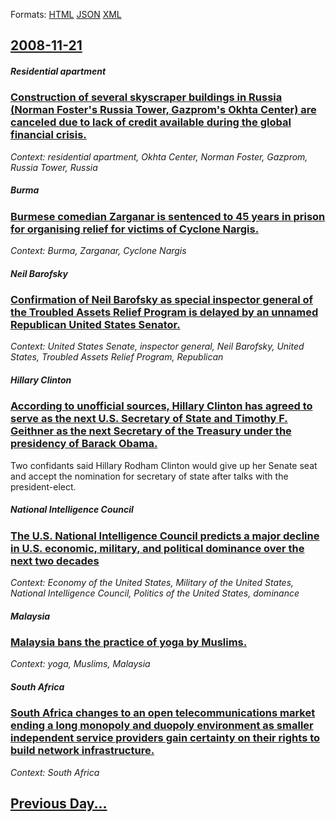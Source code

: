 
Formats: [HTML](2008/11/21/index.html)  [JSON](2008/11/21/index.json)  [XML](2008/11/21/index.xml)  

## [2008-11-21](/news/2008/11/21/index.md)

##### Residential apartment
### [ Construction of several skyscraper buildings in Russia (Norman Foster's Russia Tower, Gazprom's Okhta Center) are canceled due to lack of credit available during the global financial crisis. ](/news/2008/11/21/construction-of-several-skyscraper-buildings-in-russia-norman-foster-s-russia-tower-gazprom-s-okhta-center-are-canceled-due-to-lack-of-c.md)
_Context: residential apartment, Okhta Center, Norman Foster, Gazprom, Russia Tower, Russia_

##### Burma
### [ Burmese comedian Zarganar is sentenced to 45 years in prison for organising relief for victims of Cyclone Nargis. ](/news/2008/11/21/burmese-comedian-zarganar-is-sentenced-to-45-years-in-prison-for-organising-relief-for-victims-of-cyclone-nargis.md)
_Context: Burma, Zarganar, Cyclone Nargis_

##### Neil Barofsky
### [ Confirmation of Neil Barofsky as special inspector general of the Troubled Assets Relief Program is delayed by an unnamed Republican United States Senator. ](/news/2008/11/21/confirmation-of-neil-barofsky-as-special-inspector-general-of-the-troubled-assets-relief-program-is-delayed-by-an-unnamed-republican-united.md)
_Context: United States Senate, inspector general, Neil Barofsky, United States, Troubled Assets Relief Program, Republican_

##### Hillary Clinton
### [ According to unofficial sources, Hillary Clinton has agreed to serve as the next U.S. Secretary of State and Timothy F. Geithner as the next Secretary of the Treasury under the presidency of Barack Obama. ](/news/2008/11/21/according-to-unofficial-sources-hillary-clinton-has-agreed-to-serve-as-the-next-u-s-secretary-of-state-and-timothy-f-geithner-as-the-nex.md)
Two confidants said Hillary Rodham Clinton would give up her Senate seat and accept the nomination for secretary of state after talks with the president-elect.

##### National Intelligence Council
### [ The U.S. National Intelligence Council predicts a major decline in U.S. economic, military, and political dominance over the next two decades ](/news/2008/11/21/the-u-s-national-intelligence-council-predicts-a-major-decline-in-u-s-economic-military-and-political-dominance-over-the-next-two-decad.md)
_Context: Economy of the United States, Military of the United States, National Intelligence Council, Politics of the United States, dominance_

##### Malaysia
### [ Malaysia bans the practice of yoga by Muslims. ](/news/2008/11/21/malaysia-bans-the-practice-of-yoga-by-muslims.md)
_Context: yoga, Muslims, Malaysia_

##### South Africa
### [ South Africa changes to an open telecommunications market ending a long monopoly and duopoly environment as smaller independent service providers gain certainty on their rights to build network infrastructure. ](/news/2008/11/21/south-africa-changes-to-an-open-telecommunications-market-ending-a-long-monopoly-and-duopoly-environment-as-smaller-independent-service-pro.md)
_Context: South Africa_

## [Previous Day...](/news/2008/11/20/index.md)

